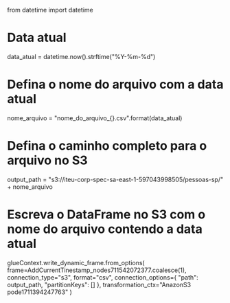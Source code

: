 
from datetime import datetime

# Data atual
data_atual = datetime.now().strftime("%Y-%m-%d")

# Defina o nome do arquivo com a data atual
nome_arquivo = "nome_do_arquivo_{}.csv".format(data_atual)

# Defina o caminho completo para o arquivo no S3
output_path = "s3://iteu-corp-spec-sa-east-1-597043998505/pessoas-sp/" + nome_arquivo

# Escreva o DataFrame no S3 com o nome do arquivo contendo a data atual
glueContext.write_dynamic_frame.from_options(
    frame=AddCurrentTinestamp_nodes711542072377.coalesce(1),
    connection_type="s3",
    format="csv",
    connection_options={
        "path": output_path,
        "partitionKeys": []
    },
    transformation_ctx="AnazonS3 pode1711394247763"
)
